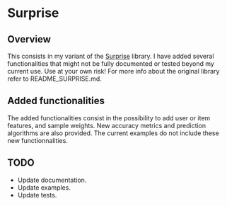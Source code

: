 Surprise
========

Overview
--------
This consists in my variant of the [Surprise](http://surpriselib.com/) 
library. I have added several functionalities that might not be fully 
documented or tested beyond my current use. Use at your own risk! For more 
info about the original library refer to README_SURPRISE.md.
 
Added functionalities
----------------------
The added functionalities consist in the possibility to add user or item 
features, and sample weights. New accuracy metrics and prediction algorithms
are also provided. The current examples do not include these new 
functionnalities.
 
TODO
----
- Update documentation.
- Update examples.
- Update tests.